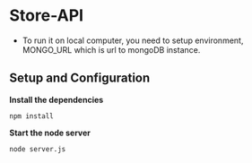 # Store-API

- To run it on local computer, you need to setup environment, MONGO_URL which is url to mongoDB instance.

## Setup and Configuration

**Install the dependencies**

```
npm install
```

**Start the node server**

```
node server.js
```
